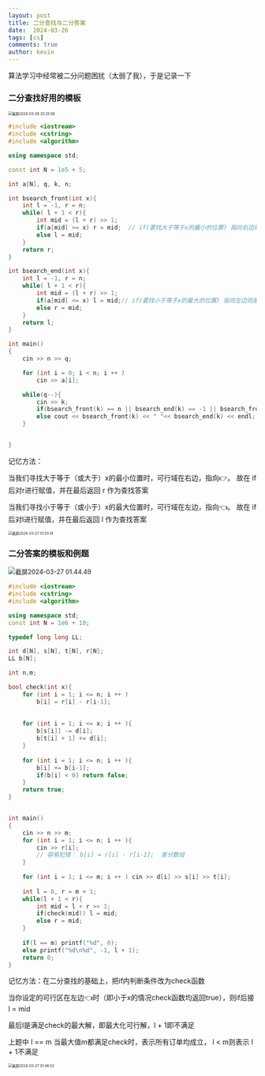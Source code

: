 ```yaml
---
layout: post
title: 二分查找与二分答案
date:  2024-03-26
tags: [cs]
comments: true
author: kevin
---
```


算法学习中经常被二分问题困扰（太弱了我），于是记录一下

### 二分查找好用的模板



<img src="https://raw.githubusercontent.com/Promin3/Promin3.github.io/main/images/%E6%88%AA%E5%B1%8F2024-03-26%2020.25.06.png" alt="截屏2024-03-26 20.25.06" style="zoom:50%;" />

```c++
#include <iostream>
#include <cstring>
#include <algorithm>

using namespace std;

const int N = 1e5 + 5;

int a[N], q, k, n;

int bsearch_front(int x){
    int l = -1, r = n;
    while( l + 1 < r){
        int mid = (l + r) >> 1;
        if(a[mid] >= x) r = mid;  // if(要找大于等于x的最小的位置) 指向右边则是 r = mid
        else l = mid;
    }
    return r;
}

int bsearch_end(int x){
    int l = -1, r = n;
    while( l + 1 < r){
        int mid = (l + r) >> 1;
        if(a[mid] <= x) l = mid;// if(要找小于等于x的最大的位置) 指向左边则是 l = mid
        else r = mid;
    }
    return l;
}

int main()
{
    cin >> n >> q;

    for (int i = 0; i < n; i ++ )
        cin >> a[i];

    while(q--){
        cin >> k;
        if(bsearch_front(k) == n || bsearch_end(k) == -1 || bsearch_front(k) > bsearch_end(k)) cout <<"-1 -1"<< endl;
        else cout << bsearch_front(k) << " "<< bsearch_end(k) << endl;
    }


}
```



记忆方法：

当我们寻找大于等于（或大于）x的最小位置时，可行域在右边，指向👉。 故在 if 后对r进行赋值，并在最后返回 r 作为查找答案

当我们寻找小于等于（或小于）x的最大位置时，可行域在左边，指向👈。 故在 if 后对l进行赋值，并在最后返回 l 作为查找答案

<img src="https://raw.githubusercontent.com/Promin3/Promin3.github.io/main/images/%E6%88%AA%E5%B1%8F2024-03-27%2001.53.14.png" alt="截屏2024-03-27 01.53.14" style="zoom:50%;" />

### 二分答案的模板和例题

<img src="https://raw.githubusercontent.com/Promin3/Promin3.github.io/main/images/截屏2024-03-27 01.44.49.png" alt="截屏2024-03-27 01.44.49" style="zoom:90%;" />



```c++
#include <iostream>
#include <cstring>
#include <algorithm>

using namespace std;
const int N = 1e6 + 10;

typedef long long LL;

int d[N], s[N], t[N], r[N];
LL b[N];

int n,m;

bool check(int x){
    for (int i = 1; i <= n; i ++ )
        b[i] = r[i] - r[i-1];
        
        
    for (int i = 1; i <= x; i ++ ){
        b[s[i]] -= d[i];
        b[t[i] + 1] += d[i];
    }
    
    for (int i = 1; i <= n; i ++ ){
        b[i] += b[i-1];
        if(b[i] < 0) return false;
    }
    return true;    
}


int main()
{
    cin >> n >> m;
    for (int i = 1; i <= n; i ++ ){
        cin >> r[i];
        // 容易犯错： b[i] = r[i] - r[i-1];  差分数组
    }
    
    for (int i = 1; i <= m; i ++ ) cin >> d[i] >> s[i] >> t[i];
    
    int l = 0, r = m + 1;
    while(l + 1 < r){
        int mid = l + r >> 1;
        if(check(mid)) l = mid;
        else r = mid;
    }
    
    if(l == m) printf("%d", 0);
    else printf("%d\n%d", -1, l + 1);
    return 0;
}
```



记忆方法：在二分查找的基础上，把if内判断条件改为check函数

当你设定的可行区在左边👈时（即小于x的情况check函数均返回true），则if后接 l = mid

最后l是满足check的最大解，即最大化可行解，l + 1即不满足

上题中 l == m 当最大值m都满足check时，表示所有订单均成立， l < m则表示 l + 1不满足

<img src="https://raw.githubusercontent.com/Promin3/Promin3.github.io/main/images/%E6%88%AA%E5%B1%8F2024-03-27%2001.46.53.png" alt="截屏2024-03-27 01.46.53" style="zoom:50%;" />